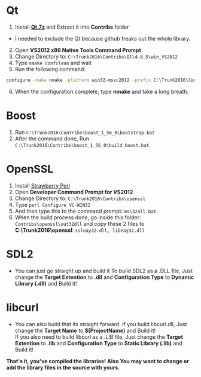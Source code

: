 # Qt
1. Install **[Qt.7z](https://drive.google.com/file/d/10zhRv421d2DUdF7eV-dqR4cIDTZAhiDL/view?usp=sharing)** and Extract it into **Contribs** folder
- I needed to exclude the Qt because github freaks out the whole library.
2. Open **VS2012 x86 Native Tools Command Prompt**
3. Change Directory to: `C:\Trunk2016\Contribs\Qt\4.8.5\win_VS2012`
4. Type `nmake confclean` and wait
5. Run the following command:
```sh
configure -make nmake -platform win32-msvc2012 -prefix C:\Trunk2016\Contribs\Qt\4.8.5\win_VS2012 -opensource -confirm-license -opengl desktop -nomake examples -nomake tests -webkit -xmlpatterns
```
6. When the configuration complete, type **nmake** and take a long breath.
 
# Boost
1. Run `C:\Trunk2016\Contribs\boost_1_56_0\bootstrap.bat`
2. After the command done, Run `C:\Trunk2016\Contribs\boost_1_56_0\build_boost.bat`.

# OpenSSL
1. Install [Strawberry Perl](https://strawberryperl.com/)
2. Open **Developer Command Prompt for VS2012**
3. Change Directory to: `C:\Trunk2016\Contribs\openssl`
4. Type `perl Configure VC-WIN32`
5. And then type this to the command prompt: `ms\32all.bat`.
6. When the build process done, go inside this folder: `Contribs\openssl\out32dll` and copy these 2 files to **C:\Trunk2016\openssl**: `ssleay32.dll, libeay32.dll`

# SDL2
- You can just go straight up and build it
To build SDL2 as a .DLL file, Just change the **Target Extention** to **.dll** and **Configuration Type** to **Dynamic Library (.dll)** and Build it!

# libcurl
- You can also build that its straight forward.
If you build libcurl.dll, Just change the **Target Name** to **$(ProjectName)** and Build it!<br>
If you also need to build libcurl as a .LIB file, Just change the **Target Extention** to **.lib** and **Configuration Type** to **Static Library (.lib)** and Build it!

**That's it, you've compiled the libraries!**
**Also You may want to change or add the library files in the source with yours.**
